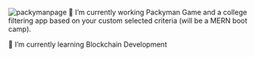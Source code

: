 

![packymanpage](https://user-images.githubusercontent.com/78001774/236713834-65ce017f-bbcd-4d8e-95ed-4ff8aab8cfd7.png)
🔭 I’m currently working Packyman Game and a college filtering app based on your custom selected criteria (will be a MERN boot camp). <br>

🌱 I’m currently learning Blockchain Development

<!--
**CramerJ1470/Cramerj1470** is a ✨ _special_ ✨ repository because its `README.md` (this file) appears on your GitHub profile.

Here are some ideas to get you started:

🔭 I’m currently working on a Tron Blockchain   Hackathon and PAckyman Game! /n. 
🌱 I’m currently learning Blockchain Development


- 👯 I’m looking to collaborate on ...
- 🤔 I’m looking for help with ...
- 💬 Ask me about ...
- 📫 How to reach me: ...
- 😄 Pronouns: ...
- ⚡ Fun fact: ...
-->
